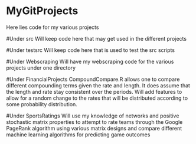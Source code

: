 # MyGitProjects
Here lies code for my various projects

#Under src
Will keep code here that may get used in the different projects

#Under testsrc
Will keep code here that is used to test the src scripts

#Under Webscraping
Will have my webscraping code for the various projects under one directory

#Under FinancialProjects
CompoundCompare.R allows one to compare different compounding terms given the rate and length. It does assume that the length and rate stay consistent over the periods. Will add features to allow for a random change to the rates that will be distributed according to some probability distribution.

#Under SportsRatings
Will use my knowledge of networks and positive stochastic matrix properties to attempt to rate teams through the Google PageRank algorithm using various matrix designs and compare different machine learning algorithms for predicting game outcomes
